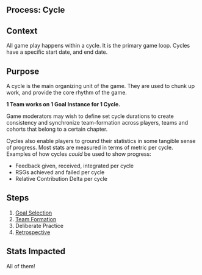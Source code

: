 ## Process: Cycle

## Context

All game play happens within a cycle. It is the primary game loop.
Cycles have a specific start date, and end date.


## Purpose

A cycle is the main organizing unit of the game. They are used to chunk up work, and provide the core rhythm of the game.

**1 Team works on 1 Goal Instance for 1 Cycle.**

Game moderators may wish to define set cycle durations to create consistency and synchronize team-formation across players, teams and cohorts that belong to a certain chapter.

Cycles also enable players to ground their statistics in some tangible sense of progress. Most stats are measured in terms of metric per cycle. Examples of how cycles _could_ be used to show progress:

- Feedback given, received, integrated per cycle
- RSGs achieved and failed per cycle
- Relative Contribution Delta per cycle

## Steps

1. [Goal Selection](goal-selection.md)
2. [Team Formation](team-formation.md)
3. Deliberate Practice
4. [Retrospective](retro.md)

## Stats Impacted

All of them!
